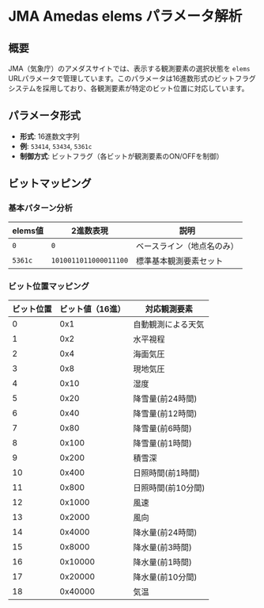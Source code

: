 # JMA Amedas elems パラメータ解析

## 概要

JMA（気象庁）のアメダスサイトでは、表示する観測要素の選択状態を `elems` URLパラメータで管理しています。このパラメータは16進数形式のビットフラグシステムを採用しており、各観測要素が特定のビット位置に対応しています。

## パラメータ形式

- **形式**: 16進数文字列
- **例**: `53414`, `53434`, `5361c`
- **制御方式**: ビットフラグ（各ビットが観測要素のON/OFFを制御）

## ビットマッピング

### 基本パターン分析

| elems値 | 2進数表現 | 説明 |
|---------|-----------|------|
| `0` | `0` | ベースライン（地点名のみ） |
| `5361c` | `1010011011000011100` | 標準基本観測要素セット |

### ビット位置マッピング

| ビット位置 | ビット値（16進） | 対応観測要素 |
|-----------|---------------|-------------|
| 0 | 0x1 | 自動観測による天気 |
| 1 | 0x2 | 水平視程 |
| 2 | 0x4 | 海面気圧 |
| 3 | 0x8 | 現地気圧 |
| 4 | 0x10 | 湿度 |
| 5 | 0x20 | 降雪量(前24時間) |
| 6 | 0x40 | 降雪量(前12時間) |
| 7 | 0x80 | 降雪量(前6時間) |
| 8 | 0x100 | 降雪量(前1時間) |
| 9 | 0x200 | 積雪深 |
| 10 | 0x400 | 日照時間(前1時間) |
| 11 | 0x800 | 日照時間(前10分間) |
| 12 | 0x1000 | 風速 |
| 13 | 0x2000 | 風向 |
| 14 | 0x4000 | 降水量(前24時間) |
| 15 | 0x8000 | 降水量(前3時間) |
| 16 | 0x10000 | 降水量(前1時間) |
| 17 | 0x20000 | 降水量(前10分間) |
| 18 | 0x40000 | 気温 |
